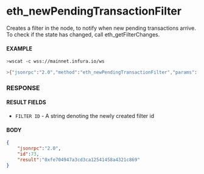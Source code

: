 # eth_newPendingTransactionFilter

Creates a filter in the node, to notify when new pending transactions arrive. To check if the state has changed, call eth_getFilterChanges.

#### EXAMPLE
```bash
>wscat -c wss://mainnet.infura.io/ws 

>{"jsonrpc":"2.0","method":"eth_newPendingTransactionFilter","params":[],"id":73}
```

### RESPONSE

#### RESULT FIELDS
- `FILTER ID` - A string denoting the newly created filter id

#### BODY

```json
{
    "jsonrpc":"2.0",
    "id":73,
    "result":"0xfe704947a3cd3ca12541458a4321c869"
}
```
